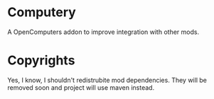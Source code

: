 # Computery
A OpenComputers addon to improve integration with other mods.

# Copyrights
Yes, I know, I shouldn't redistrubite mod dependencies. They will be removed soon and project will use maven instead.
